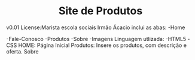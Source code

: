 <h1 align="center">Site de Produtos</h1>
v0.01 License:Marista escola sociais Irmão Ácacio
 inclui as abas:
 -Home

 -Fale-Conosco
 -Produtos
 -Sobre
 -Imagens
Linguagem utlizada:
-HTML5
-CSS
HOME: Página Inicial
Produtos: Insere os produtos, com descrição e oferta.
Sobre



